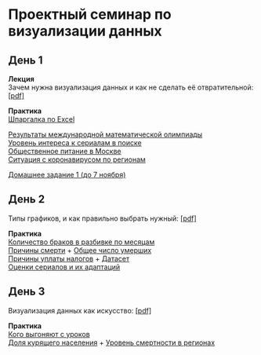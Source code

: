 # Проектный семинар по визуализации данных

## День 1
**Лекция**<br>
Зачем нужна визуализация данных и как не сделать её отвратительной: [[pdf]](/lections/lection_1.pdf)<br>

**Практика**<br>
[Шпаргалка по Excel](/lections/excel.md)

[Результаты международной математической олимпиады](https://www.imo-official.org/year_country_r.aspx?year=2020&column=total&order=desc)<br>
[Уровень интереса к сериалам в поиске](https://trends.google.ru/trends/explore?q=%D1%81%D0%B5%D1%80%D0%B8%D0%B0%D0%BB%D1%8B%20%D1%81%D0%BC%D0%BE%D1%82%D1%80%D0%B5%D1%82%D1%8C%20%D0%BE%D0%BD%D0%BB%D0%B0%D0%B9%D0%BD&geo=RU)<br>
[Общественное питание в Москве](https://data.mos.ru/opendata/7710881420-obshchestvennoe-pitanie-v-moskve)<br>
[Ситуация с коронавирусом по регионам](https://xn--80aesfpebagmfblc0a.xn--p1ai/information/)<br>

[Домашнее задание 1 (до 7 ноября)](/homework/hw1.md)

## День 2
Типы графиков, и как правильно выбрать нужный: [[pdf]](/lections/lection_2.pdf)<br>

**Практика**<br>
[Количество браков в разбивке по месяцам](https://fedstat.ru/indicator/33553)<br>
[Причины смерти](https://fedstat.ru/indicator/33559) + [Общее число умерших](https://fedstat.ru/indicator/31617)<br>
[Причины  уплаты  налогов](https://fom.ru/Ekonomika/14476) + [Датасет](/data/fom_data.csv)<br>
[Оценки сериалов  и их адаптаций](https://docs.google.com/spreadsheets/d/1EYnj-y8F0ai4hjogLYlvgRMYtzvZ9Nmx_gh9m1sEyRw/copy)<br>

## День 3
Визуализация данных как искусство: [[pdf]](/lections/lection_3.pdf)<br>

**Практика**<br>
[Кого выгоняют с уроков](https://docs.google.com/spreadsheets/d/1yH2Bq4uf_pRfQK5DMED8H79axfBhkz7tV3BnygmdIHA/edit?usp=sharing)<br>
[Доля курящего населения](https://rosstat.gov.ru/free_doc/new_site/ZDOR/2019/PublishSite/Files/%D0%A2%D0%B0%D0%B1%D0%BB%D0%B8%D1%86%D0%B0%2067.%20%D0%9F%D0%BE%D1%82%D1%80%D0%B5%D0%B1%D0%BB%D0%B5%D0%BD%D0%B8%D0%B5%20%D1%82%D0%B0%D0%B1%D0%B0%D0%BA%D0%B0.xlsx) + [Уровень смертности в регионах](https://rosstat.gov.ru/storage/mediabank/EDN(1).xlsx)
